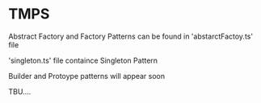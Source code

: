 # TMPS

Abstract Factory and Factory Patterns can be found in 'abstarctFactoy.ts' file

'singleton.ts' file containce Singleton Pattern

Builder and Protoype patterns will appear soon

TBU....
